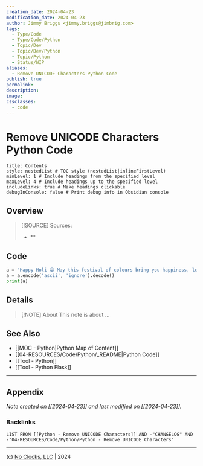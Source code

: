 ```yaml
---
creation_date: 2024-04-23
modification_date: 2024-04-23
author: Jimmy Briggs <jimmy.briggs@jimbrig.com>
tags:
  - Type/Code
  - Type/Code/Python
  - Topic/Dev
  - Topic/Dev/Python
  - Topic/Python
  - Status/WIP
aliases:
  - Remove UNICODE Characters Python Code
publish: true
permalink:
description:
image:
cssclasses:
  - code
---
```


# Remove UNICODE Characters Python Code

```table-of-contents
title: Contents 
style: nestedList # TOC style (nestedList|inlineFirstLevel)
minLevel: 1 # Include headings from the specified level
maxLevel: 4 # Include headings up to the specified level
includeLinks: true # Make headings clickable
debugInConsole: false # Print debug info in Obsidian console
```

## Overview

> [!SOURCE] Sources:
> - **

## Code

```python
a = "Happy Holi 😀 May this festival of colours bring you happiness, love and joy.🥰 Stay safe everyone Smiling face with smiling eyes"
a = a.encode('ascii', 'ignore').decode()
print(a)
```

## Details

> [!NOTE] About
> This note is about ...

## See Also

- [[MOC - Python|Python Map of Content]]
- [[04-RESOURCES/Code/Python/_README|Python Code]]
- [[Tool - Python]]
- [[Tool - Python Flask]]


***

## Appendix

*Note created on [[2024-04-23]] and last modified on [[2024-04-23]].*

### Backlinks

```dataview
LIST FROM [[Python - Remove UNICODE Characters]] AND -"CHANGELOG" AND -"04-RESOURCES/Code/Python/Python - Remove UNICODE Characters"
```

***

(c) [No Clocks, LLC](https://github.com/noclocks) | 2024